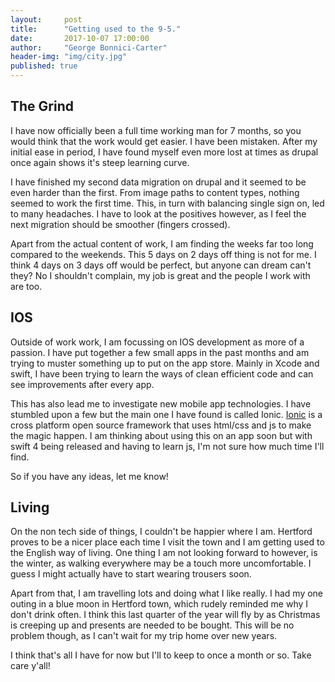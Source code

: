 ```yaml
---
layout:     post
title:      "Getting used to the 9-5."
date:       2017-10-07 17:00:00
author:     "George Bonnici-Carter"
header-img: "img/city.jpg"
published: true
---
```


<h2 class="section-heading">The Grind</h2>

<p>I have now officially been a full time working man for 7 months, so you would think that the work would get easier. I have been mistaken. After my initial ease in period, I have found myself even more lost at times as drupal once again shows it's steep learning curve.</p>

<p>I have finished my second data migration on drupal and it seemed to be even harder than the first. From image paths to content types, nothing seemed to work the first time. This, in turn with balancing single sign on, led to many headaches. I have to look at the positives however, as I feel the next migration should be smoother (fingers crossed).</p>

<p>Apart from the actual content of work, I am finding the weeks far too long compared to the weekends. This 5 days on 2 days off thing is not for me. I think 4 days on 3 days off would be perfect, but anyone can dream can't they? No I shouldn't complain, my job is great and the people I work with are too.</p>

<h2 class="section-heading">IOS</h2>

<p>Outside of work work, I am focussing on IOS development as more of a passion. I have put together a few small apps in the past months and am trying to muster something up to put on the app store. Mainly in Xcode and swift, I have been trying to learn the ways of clean efficient code and can see improvements after every app.</p>

<p>This has also lead me to investigate new mobile app technologies. I have stumbled upon a few but the main one I have found is called Ionic. <a href="https://ionicframework.com/">Ionic</a> is a cross platform open source framework that uses html/css and js to make the magic happen. I am thinking about using this on an app soon but with swift 4 being released and having to learn js, I'm not sure how much time I'll find.</p>

<p>So if you have any ideas, let me know!</p>

<h2 class="section-heading">Living</h2>

<p>On the non tech side of things, I couldn't be happier where I am. Hertford proves to be a nicer place each time I visit the town and I am getting used to the English way of living. One thing I am not looking forward to however, is the winter, as walking everywhere may be a touch more uncomfortable. I guess I might actually have to start wearing trousers soon.</p>

<p>Apart from that, I am travelling lots and doing what I like really. I had my one outing in a blue moon in Hertford town, which rudely reminded me why I don't drink often. I think this last quarter of the year will fly by as Christmas is creeping up and presents are needed to be bought. This will be no problem though, as I can't wait for my trip home over new years.</p>

<p>I think that's all I have for now but I'll to keep to once a month or so. Take care y'all!</p>
